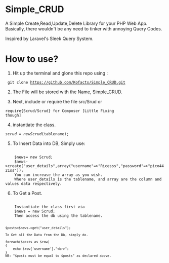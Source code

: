 # Simple_CRUD
A Simple Create,Read,Update,Delete Library for your PHP Web App. Basically, there wouldn't be any need to tinker with annoying Query Codes.

Inspired by Laravel's Sleek Query System.

# How to use?
1. Hit up the terminal and glone this repo using :

<code> git clone https://github.com/Kofacts/Simple_CRUD.git</code> 

2. The File will be stored with the Name, Simple_CRUD.

3. Next, include or require the file src/Srud or

<code>require{Scrud/Scrud} for Composer [Little Fixing though]</code>

4. instantiate the class.

<code>$scrud = new Scrud($tablename);</code>

5. To Insert Data into DB, Simply use:

<code>
	$news= new Scrud;
	$news->create("user_details",array("username"=>"Ricesss","password"=>"pico4421ss"));
	You can increase the array as you wish.
	Where user_details is the tablename, and array are the column and values data respectively.
</code>



6. To Get a Post.

<code>
	Instantiate the class first via
	$news = new Scrud;
	Then access the db using the tablename.

	$posts=$news->get("user_details");

	To Get all the Data from the Db, simply do.

	foreach($posts as $row)
	{
		echo $row['username']."<br>";
	}
	NB: "$posts must be equal to $posts" as declared above.
</code>